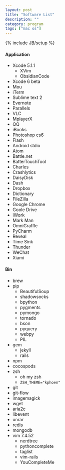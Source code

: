 ```yaml
---
layout: post
title: "Software List"
description: ""
category: program
tags: ["mac os"]
---
```

{% include JB/setup %}

#### Application
* Xcode 5.1.1
	* XVim
	* ObsidianCode
* Xcode 6 beta
* Mou
* iTerm
* Sublime text 2
* Evernote
* Parallels
* VLC
* MplayerX
* QQ
* iBooks
* Photoshop cs6
* Flash
* Android stdio
* Atom
* Battle.net
* BatterTouchTool
* Charles
* Crashlytics
* DaisyDisk
* Dash
* Dropbox
* Dictionary
* FileZilla
* Google Chrome
* Goole Drive
* iWork
* Mark Man
* OmniGraffle
* PyCharm
* Reveal
* Time Sink
* Thunder
* WeChat
* Xiami

#### Bin
* brew
* pip
	* BeautifulSoup
	* shadowsocks
	* bpython
	* pygments
	* pymongo
	* tornado
	* bson
	* pyquery
	* webpy
	* PIL
* gem
	* jekyll
	* rails
* npm
* cocospods
* zsh
	* oh my zsh
	* `ZSH_THEME="kphoen"`
* git
* git-flow
* imagemagick
* wget
* aria2c
* libevent
* unrar
* redis
* mongodb
* vim 7.4.52
	* nerdtree
	* pythoncomplete
	* taglist
	* vim-rails
	* YouCompleteMe

